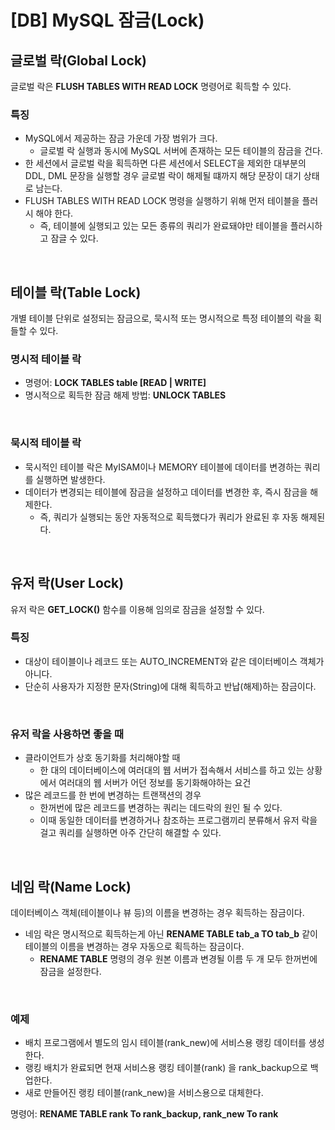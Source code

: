 # [DB] MySQL 잠금(Lock)

## 글로벌 락(Global Lock)

글로벌 락은 **FLUSH TABLES WITH READ LOCK** 명령어로 획득할 수 있다.

### 특징

- MySQL에서 제공하는 잠금 가운데 가장 범위가 크다.
  - 글로벌 락 실행과 동시에 MySQL 서버에 존재하는 모든 테이블의 잠금을 건다.
- 한 세션에서 글로벌 락을 획득하면 다른 세션에서 SELECT을 제외한 대부분의 DDL, DML 문장을 실행할 경우 글로벌 락이 해제될 떄까지 해당 문장이 대기 상태로 남는다.
- FLUSH TABLES WITH READ LOCK 명령을 실행하기 위해 먼저 테이블을 플러시 해야 한다.
  - 즉, 테이블에 실행되고 있는 모든 종류의 쿼리가 완료돼야만 테이블을 플러시하고 잠글 수 있다.

</br >

## 테이블 락(Table Lock)

개별 테이블 단위로 설정되는 잠금으로, 묵시적 또는 명시적으로 특정 테이블의 락을 획들할 수 있다.

### 명시적 테이블 락

- 명령어: **LOCK TABLES table [READ | WRITE]**
- 명시적으로 획득한 잠금 해제 방법: **UNLOCK TABLES**

</br >

### 묵시적 테이블 락

- 묵시적인 테이블 락은 MyISAM이나 MEMORY 테이블에 데이터를 변경하는 쿼리를 실행하면 발생한다.
- 데이터가 변경되는 테이블에 잠금을 설정하고 데이터를 변경한 후, 즉시 잠금을 해제한다.
  - 즉, 쿼리가 실행되는 동안 자동적으로 획득했다가 쿼리가 완료된 후 자동 해제된다.

</br >

## 유저 락(User Lock)

유저 락은 **GET_LOCK()** 함수를 이용해 임의로 잠금을 설정할 수 있다.

### 특징

- 대상이 테이블이나 레코드 또는 AUTO_INCREMENT와 같은 데이터베이스 객체가 아니다.
- 단순히 사용자가 지정한 문자(String)에 대해 획득하고 반납(해제)하는 잠금이다.

</br >

### 유저 락을 사용하면 좋을 때

- 클라이언트가 상호 동기화를 처리해야할 때
  - 한 대의 데이터베이스에 여러대의 웹 서버가 접속해서 서비스를 하고 있는 상황에서 여러대의 웹 서버가 어던 정보를 동기화해야하는 요건
- 많은 레코드를 한 번에 변경하는 트랜잭션의 경우
  - 한꺼번에 많은 레코드를 변경하는 쿼리는 데드락의 원인 될 수 있다.
  - 이때 동일한 데이터를 변경하거나 참조하는 프로그램끼리 분류해서 유저 락을 걸고 쿼리를 실행하면 아주 간단히 해결할 수 있다.

</br >

## 네임 락(Name Lock)

데이터베이스 객체(테이블이나 뷰 등)의 이름을 변경하는 경우 획득하는 잠금이다.

- 네임 락은 명시적으로 획득하는게 아닌 **RENAME TABLE tab_a TO tab_b** 같이 테이블의 이름을 변경하는 경우 자동으로 획득하는 잠금이다.
  - **RENAME TABLE** 명령의 경우 원본 이름과 변경될 이름 두 개 모두 한꺼번에 잠금을 설정한다.

</br >

### 예제

- 배치 프로그램에서 별도의 임시 테이블(rank_new)에 서비스용 랭킹 데이터를 생성한다.
- 랭킹 배치가 완료되면 현재 서비스용 랭킹 테이블(rank) 을 rank_backup으로 백업한다.
- 새로 만들어진 랭킹 테이블(rank_new)을 서비스용으로 대체한다.

명령어: **RENAME TABLE rank To rank_backup, rank_new To rank**


